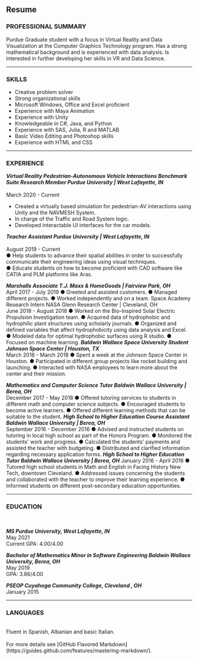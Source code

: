 ## Resume


### PROFESSIONAL SUMMARY

Purdue Graduate student with a focus in Virtual Reality and Data Visualization at the Computer Graphics Technology program. Has a strong mathematical background and is experienced with data analysis. Is interested in further developing her skills in VR and Data Science.  

---

### SKILLS

* Creative problem solver                      
* Strong organizational skills 
* Microsoft Windows, Office and Excel proficient 
* Experience with Maya Animation 
* Experience with Unity                          
* Knowledgeable in C#, Java,  and Python   
* Experience with SAS, Julia, R and MATLAB      
* Basic Video Editing and Photoshop skills 
* Experience with HTML and CSS 

---
### EXPERIENCE
***Virtual Reality Pedestrian-Autonomous Vehicle Interactions Benchmark Suite Research Member Purdue University | West Lafayette, IN***<br />   
March 2020 - Current<br />  
* Created a virtually based simulation for pedestrian-AV interactions using Unity and the NAVMESH System. 
* In charge of the Traffic and Road System logic.
* Developed interactable UI interfaces for the car models. 
 
***Teacher Assistant  Purdue University | West Lafayette, IN*** <br />  
August 2019 - Current <br /> 
● Help students to advance their spatial abilities in order to successfully communicate their engineering ideas using visual techniques.<br /> 
● Educate students on how to become proficient with CAD software like CATIA and PLM platforms like Aras. <br /> 

***Marshalls Associate  T.J. Maxx & HomeGoods | Fairview Park, OH***  
April 2017 - July 2019 
● Greeted and assisted customers. ● Managed different projects. ● Worked independently and on a team. 
Space Academy Research Intern  NASA Glenn Research Center | Cleveland, OH  
June 2018 - August 2018 
● Worked on the Bio-Inspired Solar Electric Propulsion Investigation team. ● Acquired data of hydrophobic and hydrophilic plant structures using scholarly journals. ● Organized and defined variables that affect hydrophobicity using data analysis and Excel. ● Modeled data for optimal hydrophobic surfaces using R studio. ● Focused on machine learning. 
***Baldwin Wallace Space University Student  Johnson Space Center | Houston, TX***  
March 2018 - March 2018 
● Spent a week at the Johnson Space Center in Houston. 
● Participated in different group projects like rocket building and launching. ● Interacted with NASA employees to learn more about the center and their mission. 
 
 
***Mathematics and Computer Science Tutor  Baldwin Wallace University | Berea, OH***  
December 2017 - May 2018 
● Offered tutoring services to students in different math and computer science subjects. ● Encouraged students to become active learners. ● Offered different learning methods that can be suitable to the student. 
***High School to Higher Education Course Assistant  Baldwin Wallace University | Berea, OH***  
September 2016 - December 2016 
● Advised and instructed students on tutoring in local high school as part of the Honors Program.  ● Monitored the students' work and progress. ● Calculated the students' payments and assisted the teacher with budgeting. ● Distributed and clarified information regarding necessary application forms. 
***High School to Higher Education Tutor  Baldwin Wallace University | Berea, OH*** 
January 2016 - April 2016 
● Tutored high school students in Math and English in Facing History New Tech, downtown Cleveland. ● Addressed issues concerning the students and collaborated with the teacher to improve their learning experience. ● Informed students on different post-secondary education opportunities. 

---
### EDUCATION
 <br /> 
 
***MS  Purdue University, West Lafayette, IN***<br /> 
May 2021 <br /> 
Current GPA: 4.00/4.00 <br />
 
***Bachelor of Mathematics  Minor in Software Engineering Baldwin Wallace University, Berea, OH***<br /> 
May 2019 <br /> 
GPA: 3.86/4.00 <br /> 

***PSEOP  Cuyahoga Community College, Cleveland , OH***  <br /> 
January 2015 
 <br />  
 
--- 
### LANGUAGES
 <br />
Fluent in Spanish, Albanian and basic Italian. 
 <br />
 <br />
For more details see [GitHub Flavored Markdown](https://guides.github.com/features/mastering-markdown/).
